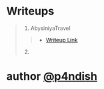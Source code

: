 # Writeups 

> 1. AbysiniyaTravel
>> - [Writeup Link](https://medium.com/@etpandish/tts-2023-ctf-abysinniyatravel-writeup-faf6d3c4ae7a)
> 2.












# author [@p4ndish](https://github.com/p4ndish)
